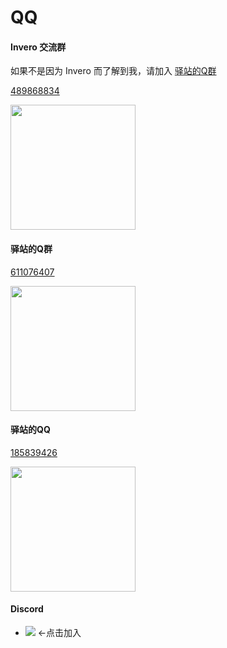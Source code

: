 # QQ

#### Invero 交流群

如果不是因为 Invero 而了解到我，请加入 [驿站的Q群](#驿站的q群)

[489868834](https://qm.qq.com/q/lWWQvFItlC)

<img src="https://img.fastmirror.net/s/2025/03/08/67cc396dbcd8f.jpg" width="200;" alt=""/>

#### 驿站的Q群

[611076407](https://qm.qq.com/q/vlOM8BVb1e)

<img src="https://img.fastmirror.net/s/2024/08/06/66b1e9d38e8f8.jpg" width="200;" alt=""/>

#### 驿站的QQ

[185839426](https://qm.qq.com/q/lBtTpiRnNK)

<img src="https://img.fastmirror.net/s/2024/08/06/66b1e9d341daa.png" width="200;" alt=""/>

#### Discord

- [![](https://img.shields.io/discord/1342805340839870514?style=flat&logo=discord&label=Discord)](https://discord.gg/jN4Br8uhSS) <-点击加入
